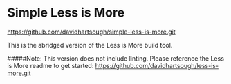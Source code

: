 # Simple Less is More
https://github.com/davidhartsough/simple-less-is-more.git

This is the abridged version of the Less is More build tool.

#####Note: This version does not include linting.
Please reference the Less is More readme to get started:
https://github.com/davidhartsough/less-is-more.git
